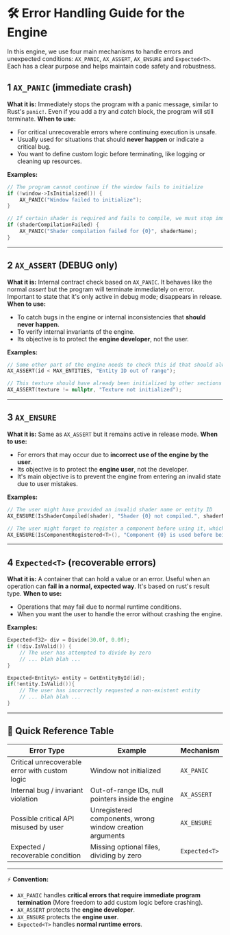 # 🛠 Error Handling Guide for the Engine

In this engine, we use four main mechanisms to handle errors and unexpected conditions: `AX_PANIC`, `AX_ASSERT`, `AX_ENSURE` and `Expected<T>`. Each has a clear purpose and helps maintain code safety and robustness.

## 1 `AX_PANIC` (immediate crash)

**What it is:** Immediately stops the program with a panic message, similar to Rust's `panic!`. Even if you add a *try* and *catch* block, the program will still terminate.
**When to use:**

- For critical unrecoverable errors where continuing execution is unsafe.
- Usually used for situations that should **never happen** or indicate a critical bug.
- You want to define custom logic before terminating, like logging or cleaning up resources.

**Examples:**

```cpp
// The program cannot continue if the window fails to initialize
if (!window->IsInitialized()) {
    AX_PANIC("Window failed to initialize");
}
```

```cpp
// If certain shader is required and fails to compile, we must stop immediately
if (shaderCompilationFailed) {
    AX_PANIC("Shader compilation failed for {0}", shaderName);
}
```

---

## 2 `AX_ASSERT` (DEBUG only)

**What it is:** Internal contract check based on `AX_PANIC`. It behaves like the normal *assert* but the program will terminate immediately on error. Important to state that it's only active in debug mode; disappears in release.  
**When to use:**  

- To catch bugs in the engine or internal inconsistencies that **should never happen**.
- To verify internal invariants of the engine.  
- Its objective is to protect the **engine developer**, not the user.

**Examples:**

```cpp
// Some other part of the engine needs to check this id that should always be valid
AX_ASSERT(id < MAX_ENTITIES, "Entity ID out of range");
```

```cpp
// This texture should have already been initialized by other sections of the engine
AX_ASSERT(texture != nullptr, "Texture not initialized");
```

---

## 3 `AX_ENSURE`

**What it is:** Same as `AX_ASSERT` but it remains active in release mode.
**When to use:**

- For errors that may occur due to **incorrect use of the engine by the user**.
- Its objective is to protect the **engine user**, not the developer.
- It's main objective is to prevent the engine from entering an invalid state due to user mistakes.

**Examples:**

```cpp
// The user might have provided an invalid shader name or entity ID
AX_ENSURE(IsShaderCompiled(shader), "Shader {0} not compiled.", shaderName);
```

```cpp
// The user might forget to register a component before using it, which would break the engine
AX_ENSURE(IsComponentRegistered<T>(), "Component {0} is used before being registered.", typeid(T).name());
```

---

## 4 `Expected<T>` (recoverable errors)

**What it is:** A container that can hold a value or an error. Useful when an operation can **fail in a normal, expected way**. It's based on rust's result type.
**When to use:**

- Operations that may fail due to normal runtime conditions.
- When you want the user to handle the error without crashing the engine.

**Examples:**

```cpp
Expected<f32> div = Divide(30.0f, 0.0f);
if (!div.IsValid()) {
    // The user has attempted to divide by zero
    // ... blah blah ...
}
```

```cpp
Expected<Entity&> entity = GetEntityById(id);
if(!entity.IsValid()){
    // The user has incorrectly requested a non-existent entity
    // ... blah blah ...
}
```

---

## 📌 Quick Reference Table

| Error Type                         | Example                                           | Mechanism     |
| ---------------------------------- | ------------------------------------------------- | ------------- |
| Critical unrecoverable error with custom logic       | Window not initialized   | `AX_PANIC`    |
| Internal bug / invariant violation | Out-of-range IDs, null pointers inside the engine | `AX_ASSERT`   |
| Possible critical API misused by user                 | Unregistered components, wrong window creation arguments| `AX_ENSURE`   |
| Expected / recoverable condition   | Missing optional files, dividing by zero| `Expected<T>` |

---

⚡ **Convention:**

- `AX_PANIC` handles **critical errors that require immediate program termination** (More freedom to add custom logic before crashing).
- `AX_ASSERT` protects the **engine developer**.
- `AX_ENSURE` protects the **engine user**.
- `Expected<T>` handles **normal runtime errors**.

